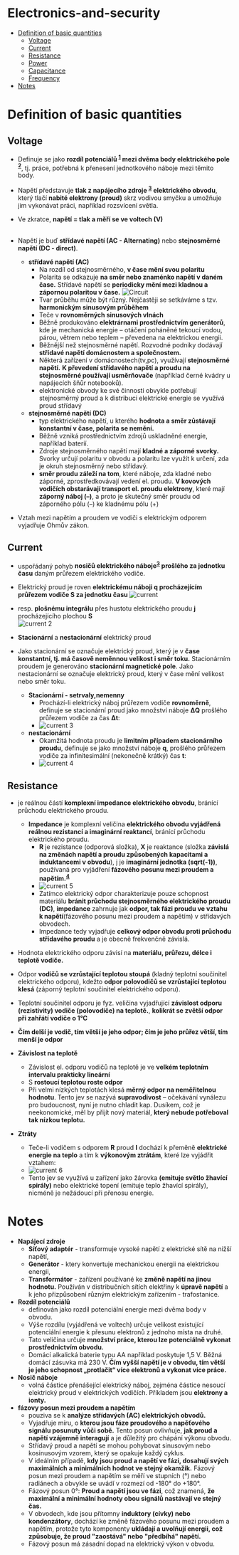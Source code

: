 # Electronics-and-security

- [Definition of basic quantities](#definition-of-basic-quantities)
  - [Voltage](#voltage)
  - [Current](#current)
  - [Resistance](#resistance)
  - [Power](#power)
  - [Capacitance](#capacitance)
  - [Frequency](#frequency)   
- [Notes](#notes)
 
# Definition of basic quantities

## Voltage
-  Definuje se jako **rozdíl potenciálů <sup>[1](#notes)</sup> mezi dvěma body elektrického pole <sup>[2](#notes)</sup>**, tj. práce, potřebná k přenesení jednotkového náboje mezi těmito body.
-  Napětí představuje **tlak z napájecího zdroje <sup>[3](#notes)</sup> elektrického obvodu**, který tlačí **nabité elektrony (proud)** skrz vodivou smyčku a umožňuje jim vykonávat práci, například rozsvícení světla.
-  Ve zkratce, **napětí = tlak a měří se ve voltech (V)**
<br/><br/>
- Napětí je buď **střídavé napětí (AC - Alternating)** nebo **stejnosměrné napětí (DC - direct)**.
  - **střídavé napětí (AC)**
    - Na rozdíl od stejnosměrného, **v čase mění svou polaritu**
    - Polarita se odkazuje **na směr nebo znaménko napětí v daném čase.** Střídavé napětí se **periodicky mění mezi kladnou a zápornou polaritou v čase.**
![Circuit](https://image2.slideserve.com/4247144/vlastnosti-st-dav-ho-proudu3-n.jpg)
    - Tvar průběhu může být různý. Nejčastěji se setkáváme s tzv. **harmonickým sinusovým průběhem**
    - Teče v **rovnoměrných sinusových vlnách**
    - Běžně produkováno **elektrárnami prostřednictvím generátorů**, kde je mechanická energie – otáčení poháněné tekoucí vodou, párou, větrem nebo teplem – převedena na elektrickou energii.
    - Běžnější než stejnosměrné napětí. Rozvodné podniky dodávají **střídavé napětí domácnostem a společnostem.**
    - Některá zařízení v domácnostech(tv,pc), využívají **stejnosměrné napětí.** **K převedení střídavého napětí a proudu na stejnosměrné používají usměrňovače** (například černé kvádry u napájecích šňůr notebooků).
    - elektronické obvody ke své činnosti obvykle potřebují stejnosměrný proud a k distribuci elektrické energie se využívá proud střídavý
  -  **stejnosměrné napětí (DC)**
     - typ elektrického napětí, u kterého **hodnota a směr zůstávají konstantní v čase, polarita se nemění.**
     - Běžně vzniká prostřednictvím zdrojů uskladněné energie, například baterií.
     - Zdroje stejnosměrného napětí mají **kladné a záporné svorky.** Svorky určují polaritu v obvodu a polaritu lze využít k určení, zda je okruh stejnosměrný nebo střídavý.
     - **směr proudu záleží na tom**, které náboje, zda kladné nebo záporné, zprostředkovávají vedení el. proudu. **V kovových vodičích obstarávají transport el. proudu elektrony**, které mají **záporný náboj (–)**, a proto je skutečný směr proudu od záporného pólu (–) ke kladnému pólu (+)
 
-  Vztah mezi napětím a proudem ve vodiči s elektrickým odporem vyjadřuje Ohmův zákon.

## Current
- uspořádaný pohyb **nosičů elektrického náboje<sup>[3](#notes)</sup> prošlého za jednotku času** daným průřezem elektrického vodiče.
- Elektrický proud je roven **elektrickému náboji q  procházejícím průřezem vodiče S za jednotku času**
![current](https://wikimedia.org/api/rest_v1/media/math/render/svg/2a74ff85e689463ce65dd41728ed6a457a538fd5)
- resp. **plošnému integrálu** přes hustotu elektrického proudu **j** procházejícího plochou **S** </br>
![current 2](https://wikimedia.org/api/rest_v1/media/math/render/svg/8d294937a92d9dd9d99f5fed8f465af3b2baa273) 

- **Stacionární** a **nestacionární** elektrický proud
- Jako stacionární se označuje elektrický proud, který je v **čase konstantní, tj. má časově neměnnou velikost i směr toku.** Stacionárním proudem je generováno **stacionární magnetické pole**. Jako nestacionární se označuje elektrický proud, který v čase mění velikost nebo směr toku. 
  - **Stacionární - setrvaly,nemenny**
    - Prochází-li elektrický náboj průřezem vodiče **rovnoměrně**, definuje se stacionární proud jako množství náboje **ΔQ**  prošlého průřezem vodiče za čas **Δt**:
    - ![current 3](https://wikimedia.org/api/rest_v1/media/math/render/svg/d0f976999deb0e68b22eae985f690603bde3d84a)
  - **nestacionární**
    - Okamžitá hodnota proudu je **limitním případem stacionárního proudu**, definuje se jako množství náboje **q**, prošlého průřezem vodiče za infinitesimální (nekonečně krátký) čas **t**:
    - ![current 4](https://wikimedia.org/api/rest_v1/media/math/render/svg/4cebfbaf05dc3713efa9bd771fceb9870bbc3205)


## Resistance
-  je reálnou částí **komplexní impedance elektrického obvodu**, bránící průchodu elektrického proudu.
   -  **Impedance** je komplexní veličina **elektrického obvodu vyjádřená reálnou rezistancí a imaginární reaktancí**, bránící průchodu elektrického proudu.
      -  **R** je rezistance (odporová složka), **X** je reaktance (složka **závislá na změnách napětí a proudu způsobených kapacitami a induktancemi v obvodu**), j je **imaginární jednotka (sqrt(-1))**, používaná pro vyjádření **fázového posunu mezi proudem a napětím.<sup>[4](#notes)</sup>**
      -    ![current 5](https://wikimedia.org/api/rest_v1/media/math/render/svg/65e7b1fe3101d47d559007af1409b65b9eaf0ebf)
      -  Zatímco elektrický odpor charakterizuje pouze schopnost materiálu  **bránit průchodu stejnosměrného elektrického proudu (DC)**, **impedance** zahrnuje jak **odpor, tak fázi proudu ve vztahu k napětí**(fázového posunu mezi proudem a napětím)  v střídavých obvodech.
      -  Impedance tedy vyjadřuje **celkový odpor obvodu proti průchodu střídavého proudu** a je obecně frekvenčně závislá.

- Hodnota elektrického odporu závisí na **materiálu, průřezu, délce i teplotě vodiče.**
- Odpor **vodičů se vzrůstající teplotou stoupá** (kladný teplotní součinitel elektrického odporu), kdežto **odpor polovodičů se vzrůstající teplotou klesá** (záporný teplotní součinitel elektrického odporu).
- Teplotní součinitel odporu  je fyz. veličina vyjadřující **závislost odporu (rezistivity) vodiče (polovodiče) na teplotě.**, **kolikrát se zvětší odpor při zahřátí vodiče o 1°C**
- **Čím delší je vodič, tím větší je jeho odpor; čím je jeho průřez větší, tím menší je odpor**

- **Závislost na teplotě**
  - Závislost el. odporu vodičů na teplotě je ve **velkém teplotním intervalu prakticky lineární**
  - S **rostoucí teplotou roste odpor**
  - Při velmi nízkých teplotách klesá **měrný odpor na neměřitelnou hodnotu**. Tento jev se nazývá **supravodivost** – očekávání vynálezu pro budoucnost, nyní je nutno chladit kap. Dusíkem, což je neekonomické, měl by přijít nový materiál, **který nebude potřeboval tak nízkou teplotu.**

- **Ztráty**
  - Teče-li vodičem s odporem **R** proud **I** dochází k přeměně **elektrické energie na teplo** a tím k **výkonovým ztrátám**, které lze vyjádřit vztahem:
  -  ![current 6](https://wikimedia.org/api/rest_v1/media/math/render/svg/e436cb13eae078de979968b97d3155ca2a84c93e)
  -  Tento jev se využívá u zařízení jako žárovka **(emituje světlo žhavící spirály)** nebo elektrické topení (emituje teplo žhavící spirály), nicméně je nežádoucí při přenosu energie. 



# Notes
- **Napájecí zdroje**
  - **Síťový adaptér** - transformuje vysoké napětí z elektrické sítě na nižší napětí,
  - **Generátor** - ktery konvertuje mechanickou energii na elektrickou energii,
  - **Transformátor** - zařízení používané ke **změně napětí na jinou hodnotu.** Používán v distribučních sítích elektřiny k **úpravě napětí** a k jeho přizpůsobení různým elektrickým zařízením - trafostanice.
- **Rozdíl potenciálů**
  - definován jako rozdíl potenciální energie mezi dvěma body v obvodu.
  - Výše rozdílu (vyjádřená ve voltech) určuje velikost existující potenciální energie k přesunu elektronů z jednoho místa na druhé.
  - Tato veličina určuje **množství práce, kterou lze potenciálně vykonat prostřednictvím obvodu.**
  - Domácí alkalická baterie typu AA například poskytuje 1,5 V. Běžná domácí zásuvka má 230 V. **Čím vyšší napětí je v obvodu, tím větší je jeho schopnost „protlačit“ více elektronů a vykonat více práce.**
- **Nosič náboje**
  -  volná částice přenášející elektrický náboj, zejména částice nesoucí elektrický proud v elektrických vodičích. Příkladem jsou **elektrony a ionty.**
- **fázovy posun mezi proudem a napětím**
  -  pouziva se k **analýze střídavých (AC) elektrických obvodů.**
  -  Vyjadřuje míru, o **kterou jsou fáze proudového a napěťového signálu posunuty vůči sobě.** Tento posun ovlivňuje, **jak proud a napětí vzájemně interagují** a je důležitý pro chápání výkonu obvodu.
  -  Střídavý proud a napětí se mohou pohybovat sinusovým nebo kosinusovým vzorem, který se opakuje každý cyklus.
  -  V ideálním případě, **kdy jsou proud a napětí ve fázi, dosahují svých maximálních a minimálních hodnot ve stejný okamžik.** Fázový posun mezi proudem a napětím se měří ve stupních (°) nebo radiánech a obvykle se uvádí v rozmezí od -180° do +180°.
  -  Fázový posun 0°: **Proud a napětí jsou ve fázi**, což znamená, **že maximální a minimální hodnoty obou signálů nastávají ve stejný čas.**
  -  V obvodech, kde jsou přítomny **induktory (cívky) nebo kondenzátory**, dochází ke změně fázového posunu mezi proudem a napětím, protože tyto komponenty **ukládají a uvolňují energii, což způsobuje, že proud "zaostává" nebo "předbíhá" napětí.**
  -  Fázový posun má zásadní dopad na elektrický výkon v obvodu.


